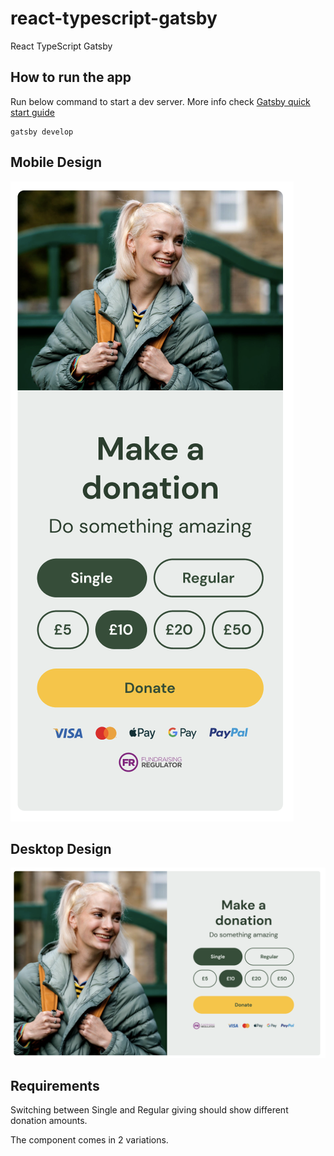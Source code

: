 # react-typescript-gatsby
React TypeScript Gatsby

## How to run the app
Run below command to start a dev server.
More info check [Gatsby quick start guide](https://www.gatsbyjs.com/docs/quick-start/)
```
gatsby develop
```

## Mobile Design

![Mobile Design](designs/mobile.png)

## Desktop Design

![Desktop Design](designs/desktop.png)


## Requirements

Switching between Single and Regular giving should show different donation amounts.

The component comes in 2 variations.

